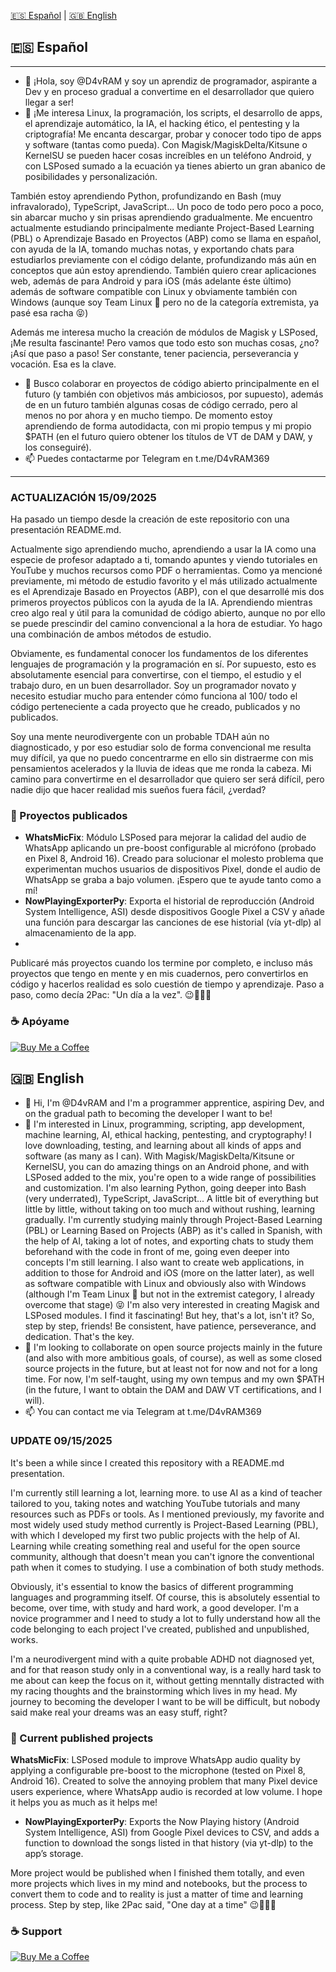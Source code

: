 [🇪🇸 Español](#-español) | [🇬🇧 English](#-english)

## 🇪🇸 Español

---

- 👋 ¡Hola, soy @D4vRAM y soy un aprendiz de programador, aspirante a Dev y en proceso gradual a convertime en el desarrollador que quiero llegar a ser!
- 👀 ¡Me interesa Linux, la programación, los scripts, el desarrollo de apps, el aprendizaje automático, la IA, el hacking ético, el pentesting y la criptografía! Me encanta descargar, probar y conocer todo tipo de apps y software (tantas como pueda). Con Magisk/MagiskDelta/Kitsune o KernelSU se pueden hacer cosas increíbles en un teléfono Android, y con LSPosed sumado a la ecuación ya tienes abierto un gran abanico de posibilidades y personalización.

También estoy aprendiendo Python, profundizando en Bash (muy infravalorado), TypeScript, JavaScript... Un poco de todo pero poco a poco, sin abarcar mucho y sin prisas aprendiendo gradualmente. Me encuentro actualmente estudiando principalmente mediante Project-Based Learning (PBL) o Aprendizaje Basado en Proyectos (ABP) como se llama en español, con ayuda de la IA, tomando muchas notas, y exportando chats para estudiarlos previamente con el código delante, profundizando más aún en conceptos que aún estoy aprendiendo. También quiero crear aplicaciones web, además de para Android y para iOS (más adelante éste último) además de software compatible con Linux y obviamente también con Windows (aunque soy Team Linux 🐧 pero no de la categoría extremista, ya pasé esa racha 😝)

Además me interesa mucho la creación de módulos de Magisk y LSPosed, ¡Me resulta fascinante! Pero vamos que todo esto son muchas cosas, ¿no? ¡Así que paso a paso! Ser constante, tener paciencia, perseverancia y vocación. Esa es la clave.
- 💞️ Busco colaborar en proyectos de código abierto principalmente en el futuro (y también con objetivos más ambiciosos, por supuesto), además de en un futuro también algunas cosas de código cerrado, pero al menos no por ahora y en mucho tiempo. De momento estoy aprendiendo de forma autodidacta, con mi propio tempus y mi propio $PATH (en el futuro quiero obtener los títulos de VT de DAM y DAW, y los conseguiré).
- 📫 Puedes contactarme por Telegram en t.me/D4vRAM369

---

### ACTUALIZACIÓN 15/09/2025

Ha pasado un tiempo desde la creación de este repositorio con una presentación README.md.

Actualmente sigo aprendiendo mucho, aprendiendo a usar la IA como una especie de profesor adaptado a ti, tomando apuntes y viendo tutoriales en YouTube y muchos recursos como PDF o herramientas. Como ya mencioné previamente, mi método de estudio favorito y el más utilizado actualmente es el Aprendizaje Basado en Proyectos (ABP), con el que desarrollé mis dos primeros proyectos públicos con la ayuda de la IA. Aprendiendo mientras creo algo real y útil para la comunidad de código abierto, aunque no por ello se puede prescindir del camino convencional a la hora de estudiar. Yo hago una combinación de ambos métodos de estudio.

Obviamente, es fundamental conocer los fundamentos de los diferentes lenguajes de programación y la programación en sí. Por supuesto, esto es absolutamente esencial para convertirse, con el tiempo, el estudio y el trabajo duro, en un buen desarrollador. Soy un programador novato y necesito estudiar mucho para entender cómo funciona al 100/ todo el código perteneciente a cada proyecto que he creado, publicados y no publicados.

Soy una mente neurodivergente con un probable TDAH aún no diagnosticado, y por eso estudiar solo de forma convencional me resulta muy difícil, ya que no puedo concentrarme en ello sin distraerme con mis pensamientos acelerados y la lluvia de ideas que me ronda la cabeza. Mi camino para convertirme en el desarrollador que quiero ser será difícil, pero nadie dijo que hacer realidad mis sueños fuera fácil, ¿verdad?

### 🚀 Proyectos publicados

- **WhatsMicFix**: Módulo LSPosed para mejorar la calidad del audio de WhatsApp aplicando un pre-boost configurable al micrófono (probado en Pixel 8, Android 16). Creado para solucionar el molesto problema que experimentan muchos usuarios de dispositivos Pixel, donde el audio de WhatsApp se graba a bajo volumen. ¡Espero que te ayude tanto como a mí!
- **NowPlayingExporterPy**: Exporta el historial de reproducción (Android System Intelligence, ASI) desde dispositivos Google Pixel a CSV y añade una función para descargar las canciones de ese historial (vía yt-dlp) al almacenamiento de la app.
- 
Publicaré más proyectos cuando los termine por completo, e incluso más proyectos que tengo en mente y en mis cuadernos, pero convertirlos en código y hacerlos realidad es solo cuestión de tiempo y aprendizaje. Paso a paso, como decía 2Pac: "Un día a la vez". 😉🙏🍀💥

### ☕ Apóyame

[![Buy Me a Coffee](https://img.buymeacoffee.com/button-api/?text=Buy%20me%20a%20coffee&emoji=☕&slug=D4vRAM369&button_colour=5F7FFF&font_colour=ffffff&font_family=Inter&outline_colour=000000&coffee_colour=FFDD00)](https://www.buymeacoffee.com/D4vRAM369)


## 🇬🇧 English

- 👋 Hi, I'm @D4vRAM and I'm a programmer apprentice, aspiring Dev, and on the gradual path to becoming the developer I want to be!
- 👀 I'm interested in Linux, programming, scripting, app development, machine learning, AI, ethical hacking, pentesting, and cryptography! I love downloading, testing, and learning about all kinds of apps and software (as many as I can). With Magisk/MagiskDelta/Kitsune or KernelSU, you can do amazing things on an Android phone, and with LSPosed added to the mix, you're open to a wide range of possibilities and customization.
I'm also learning Python, going deeper into Bash (very underrated), TypeScript, JavaScript... A little bit of everything but little by little, without taking on too much and without rushing, learning gradually. I'm currently studying mainly through Project-Based Learning (PBL) or Learning Based on Projects (ABP) as it's called in Spanish, with the help of AI, taking a lot of notes, and exporting chats to study them beforehand with the code in front of me, going even deeper into concepts I'm still learning. I also want to create web applications, in addition to those for Android and iOS (more on the latter later), as well as software compatible with Linux and obviously also with Windows (although I'm Team Linux 🐧 but not in the extremist category, I already overcome that stage) 😝
I'm also very interested in creating Magisk and LSPosed modules. I find it fascinating! But hey, that's a lot, isn't it? So, step by step, friends! Be consistent, have patience, perseverance, and dedication. That's the key.
- 💞️ I'm looking to collaborate on open source projects mainly in the future (and also with more ambitious goals, of course), as well as some closed source projects in the future, but at least not for now and not for a long time. For now, I'm self-taught, using my own tempus and my own $PATH (in the future, I want to obtain the DAM and DAW VT certifications, and I will).
- 📫 You can contact me via Telegram at t.me/D4vRAM369

### UPDATE 09/15/2025

It's been a while since I created this repository with a README.md presentation.

I'm currently still learning a lot, learning more. to use AI as a kind of teacher tailored to you, taking notes and watching YouTube tutorials and many resources such as PDFs or tools. As I mentioned previously, my favorite and most widely used study method currently is Project-Based Learning (PBL), with which I developed my first two public projects with the help of AI. Learning while creating something real and useful for the open source community, although that doesn't mean you can't ignore the conventional path when it comes to studying. I use a combination of both study methods.

Obviously, it's essential to know the basics of different programming languages ​​and programming itself. Of course, this is absolutely essential to become, over time, with study and hard work, a good developer. I'm a novice programmer and I need to study a lot to fully understand how all the code belonging to each project I've created, published and unpublished, works.

I'm a neurodivergent mind with a quite probable ADHD not diagnosed yet, and for that reason study only in a conventional way, is a really hard task to me about can keep the focus on it, without getting menntally distracted with my racing thoughts and the brainstorming which lives in my head. My journey to becoming the developer I want to be will be difficult, but nobody said make real your dreams was an easy stuff, right?

### 🚀 Current published projects

**WhatsMicFix**: LSPosed module to improve WhatsApp audio quality by applying a configurable pre-boost to the microphone (tested on Pixel 8, Android 16). Created to solve the annoying problem that many Pixel device users experience, where WhatsApp audio is recorded at low volume. I hope it helps you as much as it helps me!
- **NowPlayingExporterPy**: Exports the Now Playing history (Android System Intelligence, ASI) from Google Pixel devices to CSV, and adds a function to download the songs listed in that history (via yt-dlp) to the app’s storage.

More project would be published when I finished them totally, and even more projects which lives in my mind and notebooks, but the process to convert them to code and to reality is just a matter of time and learning process. Step by step, like 2Pac said, "One day at a time" 😉🙏🍀💥

### ☕ Support

[![Buy Me a Coffee](https://img.buymeacoffee.com/button-api/?text=Buy%20me%20a%20coffee&emoji=☕&slug=D4vRAM369&button_colour=5F7FFF&font_colour=ffffff&font_family=Inter&outline_colour=000000&coffee_colour=FFDD00)](https://www.buymeacoffee.com/D4vRAM369)


<!---
painkiller1717/painkiller1717 is a ✨ special ✨ repository because its README.md (this file) appears on your GitHub profile.
You can click the Preview link to take a look at your changes.
--->

